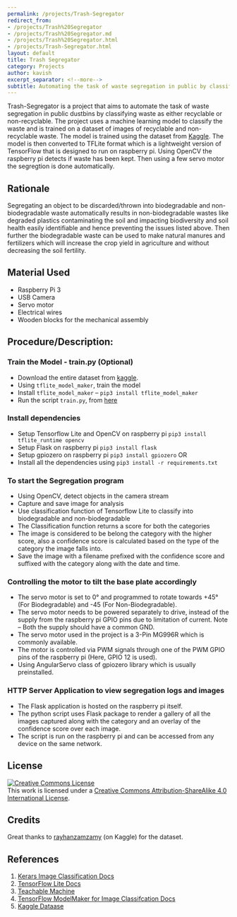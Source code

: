 ```yaml
---
permalink: /projects/Trash-Segregator
redirect_from: 
- /projects/Trash%20Segregator
- /projects/Trash%20Segregator.md
- /projects/Trash%20Segregator.html
- /projects/Trash-Segregator.html
layout: default
title: Trash Segregator
category: Projects
author: kavish
excerpt_separator: <!--more-->
subtitle: Automating the task of waste segregation in public by classifying waste as either biodegradable or non-biodegradable.
---
```


Trash-Segregator is a project that aims to automate the task of waste segregation in public dustbins by classifying waste as either recyclable or non-recyclable. The project uses a machine learning model to classify the waste and is trained on a dataset of images of recyclable and non-recyclable waste. The model is trained using the dataset from [Kaggle](https://www.kaggle.com/datasets/rayhanzamzamy/non-and-biodegradable-waste-dataset). The model is then converted to TFLite format which is a lightweight version of TensorFlow that is designed to run on raspberry pi. Using OpenCV the raspberry pi detects if waste has been kept. 
Then using a few servo motor the segregtion is done automatically.

<!--more-->

<!--title_break-->

## Rationale

Segregating an object to be discarded/thrown into biodegradable and non-biodegradable waste automatically results in non-biodegradable wastes like degraded plastics contaminating the soil and impacting biodiversity and soil health easily identifiable and hence preventing the issues listed above. Then further the biodegradable waste can be used to make natural manures and fertilizers which will increase the crop yield in agriculture and without decreasing the soil fertility.
<!--title_break-->
## Material Used
- Raspberry Pi 3
- USB Camera
- Servo motor
- Electrical wires
- Wooden blocks for the mechanical assembly

<!--title_break-->

## Procedure/Description:
### Train the Model - train.py (Optional)
- Download the entire dataset from [kaggle](https://www.kaggle.com/datasets/rayhanzamzamy/non-and-biodegradable-waste-dataset).
- Using `tflite_model_maker`, train the model
- Install `tflite_model_maker` – `pip3 install tflite_model_maker`
- Run the script `train.py`, from [here](https://www.tensorflow.org/lite/models/modify/model_maker/image_classification)

### Install dependencies
- Setup Tensorflow Lite and OpenCV on raspberry pi `pip3 install tflite_runtime opencv`
- Setup Flask on raspberry pi `pip3 install flask`
- Setup gpiozero on raspberry pi `pip3 install gpiozero`
OR
- Install all the dependencies using `pip3 install -r requirements.txt`

### To start the Segregation program
- Using OpenCV, detect objects in the camera stream
- Capture and save image for analysis
- Use classification function of Tensorflow Lite to classify into biodegradable and non-biodegradable
- The Classification function returns a score for both the categories
- The image is considered to be belong the category with the higher score, also a confidence score is calculated based on the type of the category the image falls into.
- Save the image with a filename prefixed with the confidence score and suffixed with the category along with the date and time.

### Controlling the motor to tilt the base plate accordingly
- The servo motor is set to 0° and programmed to rotate towards +45° (For Biodegradable) and -45 (For Non-Biodegradable).
- The servo motor needs to be powered separately to drive, instead of the supply from the raspberry pi GPIO pins due to limitation of current. Note – Both the supply should have a common GND.
- The servo motor used in the project is a 3-Pin MG996R which is commonly available.
- The motor is controlled via PWM signals through one of the PWM GPIO pins of the raspberry pi (Here, GPIO 12 is used).
- Using AngularServo class of gpiozero library which is usually preinstalled.

### HTTP Server Application to view segregation logs and images
- The Flask application is hosted on the raspberry pi itself.
- The python script uses Flask package to render a gallery of all the images captured along with the category and an overlay of the confidence score over each image.
- The script is run on the raspberry pi and can be accessed from any device on the same network.

<!--title_break-->

## License

<a rel="license" href="http://creativecommons.org/licenses/by-sa/4.0/"><img alt="Creative Commons License" style="border-width:0" src="https://i.creativecommons.org/l/by-sa/4.0/88x31.png" /></a><br />This work is licensed under a <a rel="license" href="http://creativecommons.org/licenses/by-sa/4.0/">Creative Commons Attribution-ShareAlike 4.0 International License</a>.

<!--title_break-->

## Credits

Great thanks to [rayhanzamzamy](https://www.kaggle.com/datasets/rayhanzamzamy/non-and-biodegradable-waste-dataset) (on Kaggle) for the dataset.

<!--title_break-->

## References
1.	[Kerars Image Classification Docs](https://keras.io/examples/vision/image_classification_from_scratch/)
2.	[TensorFlow Lite Docs](https://www.tensorflow.org/lite/)
3.	[Teachable Machine](https://teachablemachine.withgoogle.com/)
4.	[TensorFlow ModelMaker for Image Classifcation Docs](https://www.tensorflow.org/lite/models/modify/model_maker/image_classificaton)
5.	[Kaggle Dataase](https://www.kaggle.com/datasets/rayhanzamzamy/non-and-biodegradable-waste-dataset)